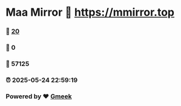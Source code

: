 # Maa Mirror :link: https://mmirror.top 
### :page_facing_up: [20](https://mmirror.top/tag.html) 
### :speech_balloon: 0 
### :hibiscus: 57125 
### :alarm_clock: 2025-05-24 22:59:19 
### Powered by :heart: [Gmeek](https://github.com/Meekdai/Gmeek)
